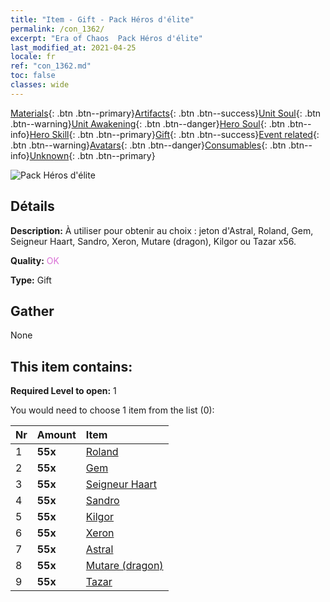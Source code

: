 ```yaml
---
title: "Item - Gift - Pack Héros d'élite"
permalink: /con_1362/
excerpt: "Era of Chaos  Pack Héros d'élite"
last_modified_at: 2021-04-25
locale: fr
ref: "con_1362.md"
toc: false
classes: wide
---
```

 [Materials](/ItemsFR/){: .btn .btn--primary}[Artifacts](/ItemsFR/Artifacts/){: .btn .btn--success}[Unit Soul](/ItemsFR/UnitSoul/){: .btn .btn--warning}[Unit Awakening](/ItemsFR/UnitAwakening/){: .btn .btn--danger}[Hero Soul](/ItemsFR/HeroSoul/){: .btn .btn--info}[Hero Skill](/ItemsFR/HeroSkill/){: .btn .btn--primary}[Gift](/ItemsFR/Gift/){: .btn .btn--success}[Event related](/ItemsFR/Events/){: .btn .btn--warning}[Avatars](/ItemsFR/Avatars/){: .btn .btn--danger}[Consumables](/ItemsFR/Consumables/){: .btn .btn--info}[Unknown](/ItemsFR/Unknown/){: .btn .btn--primary}

 ![Pack Héros d'élite](/images/t/i_907065.png)

## Détails
 **Description:** À utiliser pour obtenir au choix : jeton d'Astral, Roland, Gem, Seigneur Haart, Sandro, Xeron, Mutare (dragon), Kilgor ou Tazar x56.

 **Quality:** <span style="color: #DA70D6">OK</span>

 **Type:** Gift

## Gather

  None

## This item contains:

 **Required Level to open:** 1

 You would need to choose 1 item from the list (0):

  | Nr | Amount |     Item    |
  |:---|:-------|:------------|
  | 1 |  **55x** | [Roland](/ItemsFR/her_362/) |  | 
  | 2 |  **55x** | [Gem](/ItemsFR/her_369/) |  | 
  | 3 |  **55x** | [Seigneur Haart](/ItemsFR/her_370/) |  | 
  | 4 |  **55x** | [Sandro](/ItemsFR/her_371/) |  | 
  | 5 |  **55x** | [Kilgor](/ItemsFR/her_374/) |  | 
  | 6 |  **55x** | [Xeron](/ItemsFR/her_383/) |  | 
  | 7 |  **55x** | [Astral](/ItemsFR/her_388/) |  | 
  | 8 |  **55x** | [Mutare (dragon)](/ItemsFR/her_390/) |  | 
  | 9 |  **55x** | [Tazar](/ItemsFR/her_393/) |  | 
